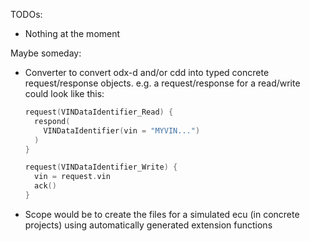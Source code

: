 TODOs:

- Nothing at the moment

Maybe someday:
- Converter to convert odx-d and/or cdd into typed concrete 
  request/response objects.
  e.g. a request/response for a read/write could look like this:
  ```kotlin
  request(VINDataIdentifier_Read) { 
    respond(
      VINDataIdentifier(vin = "MYVIN...")
    ) 
  }

  request(VINDataIdentifier_Write) {
    vin = request.vin 
    ack()
  }
  ```
- Scope would be to create the files for a simulated ecu (in concrete projects)
  using automatically generated extension functions 
